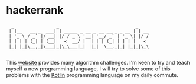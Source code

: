 # hackerrank

```
  _                _                             _    
 | |__   __ _  ___| | _____ _ __ _ __ __ _ _ __ | | __
 | '_ \ / _` |/ __| |/ / _ \ '__| '__/ _` | '_ \| |/ /
 | | | | (_| | (__|   <  __/ |  | | | (_| | | | |   < 
 |_| |_|\__,_|\___|_|\_\___|_|  |_|  \__,_|_| |_|_|\_\
                                                      
```

This [website](https://www.hackerrank.com/) provides many algorithm challenges. I'm keen to try and teach myself a new programming language, I will try to solve some of this problems with the [Kotlin](https://kotlinlang.org/) programming language on my daily commute.
